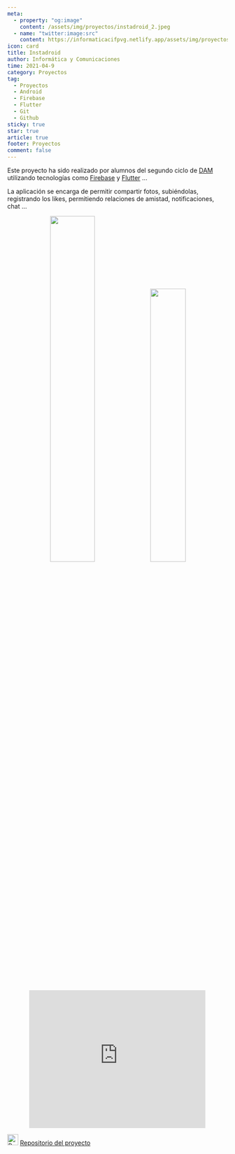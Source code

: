 ```yaml
---
meta: 
  - property: "og:image"
    content: /assets/img/proyectos/instadroid_2.jpeg
  - name: "twitter:image:src"
    content: https://informaticacifpvg.netlify.app/assets/img/proyectos/instadroid_2.jpeg
icon: card
title: Instadroid
author: Informática y Comunicaciones
time: 2021-04-9
category: Proyectos
tag:
  - Proyectos
  - Android
  - Firebase
  - Flutter
  - Git
  - Github
sticky: true
star: true
article: true
footer: Proyectos
comment: false
---
```


Este proyecto ha sido realizado por alumnos del segundo ciclo de [DAM](/fp_reglada/dam/) utilizando tecnologías como [Firebase](https://firebase.google.com/) y [Flutter](https://flutter.dev/) ...

La aplicación se encarga de permitir compartir fotos, subiéndolas, registrando los likes, permitiendo relaciones de amistad, notificaciones, chat ...

<p style="text-align:center;">
  <img src="/assets/img/proyectos/instadroid_2.jpeg" width="45%"/>
  <img src="/assets/img/proyectos/instadroid.jpeg" width="40%"/>
</p>

<p style="text-align:center;">
<iframe width="80%" height="315" src="https://www.youtube.com/embed/oWyE874w12M" title="YouTube video player" frameborder="0" allow="accelerometer; autoplay; clipboard-write; encrypted-media; gyroscope; picture-in-picture" allowfullscreen></iframe>
</p>

<img alt="Repositorio" src="/assets/icon/github-logo.png" width="25px"/> [ Repositorio del proyecto](https://github.com/CIFP-Virgen-de-Gracia/Instadroid)
<!-- more -->